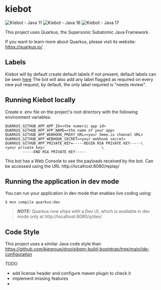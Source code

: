 # kiebot

![Kiebot - Java 11](https://github.com/spolti/kiebot/actions/workflows/main-merge-java-11.yml/badge.svg) 
![Kiebot - Java 16](https://github.com/spolti/kiebot/actions/workflows/main-merge-java-16.yml/badge.svg)
![Kiebot - Java 17](https://github.com/spolti/kiebot/actions/workflows/main-merge-java-17.yml/badge.svg)


This project uses Quarkus, the Supersonic Subatomic Java Framework.

If you want to learn more about Quarkus, please visit its website: https://quarkus.io/ .

## Labels

Kiebot will by default create default labels if not present, default labels can be seen [here](src/main/java/org/kiegroup/kiebot/util/Labels.java)
The bot will also add any label flagged as required on every new pull request, by default, the only label required is "needs review".

## Running Kiebot locally

Create e .env file on the project's root directory with the following environment variables:

```
QUARKUS_GITHUB_APP_APP_ID=<the numeric app id>
QUARKUS_GITHUB_APP_APP_NAME=<the name of your app>
QUARKUS_GITHUB_APP_WEBHOOK_PROXY_URL=<your Smee.io channel URL>
QUARKUS_GITHUB_APP_WEBHOOK_SECRET=<your webhook secret>
QUARKUS_GITHUB_APP_PRIVATE_KEY=-----BEGIN RSA PRIVATE KEY-----\
<your private key>                          \
        -----END RSA PRIVATE KEY-----
```

This bot has a Web Console to see the payloads received by the bot.
Can be accessed using the URL http://localhost:8080/replay/

## Running the application in dev mode

You can run your application in dev mode that enables live coding using:
```shell script
$ mvn compile quarkus:dev
```

> **_NOTE:_**  Quarkus now ships with a Dev UI, which is available in dev mode only at http://localhost:8080/q/dev/.

## Code Style

This project uses a similar Java code style than https://github.com/kiegroup/droolsjbpm-build-bootstrap/tree/main/ide-configuration

TODO
 - add license header and configure maven plugin to check it
 - implement missing features
 - 